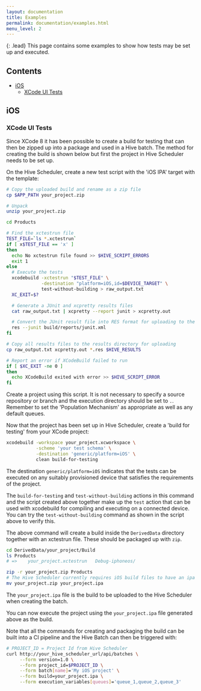 ```yaml
---
layout: documentation
title: Examples
permalink: documentation/examples.html
menu_level: 2
---
```


{: .lead}
This page contains some examples to show how tests may be set up and executed.

## Contents
* [iOS](#ios)
  * [XCode UI Tests](#xcode-ui-tests)

## iOS

### XCode UI Tests

Since XCode 8 it has been possible to create a build for testing that can then be zipped up into a package and used in a Hive batch. The method for creating the build is shown below but first the project in Hive Scheduler needs to be set up.

On the Hive Scheduler, create a new test script with the 'iOS IPA' target with the template:

```bash
# Copy the uploaded build and rename as a zip file
cp $APP_PATH your_project.zip

# Unpack
unzip your_project.zip

cd Products

# Find the xctestrun file
TEST_FILE=`ls *.xctestrun`
if [ x$TEST_FILE == 'x' ]
then
  echo No xctestrun file found >> $HIVE_SCRIPT_ERRORS
  exit 1
else
  # Execute the tests
  xcodebuild -xctestrun "$TEST_FILE" \
             -destination "platform=iOS,id=$DEVICE_TARGET" \
             test-without-building > raw_output.txt
  XC_EXIT=$?

  # Generate a JUnit and xcpretty results files
  cat raw_output.txt | xcpretty --report junit > xcpretty.out

  # Convert the JUnit result file into RES format for uploading to the Hive
  res --junit build/reports/junit.xml
fi

# Copy all results files to the results directory for uploading
cp raw_output.txt xcpretty.out *.res $HIVE_RESULTS

# Report an error if XCodeBuild failed to run
if [ $XC_EXIT -ne 0 ]
then
  echo XCodeBuild exited with error >> $HIVE_SCRIPT_ERROR
fi
```

Create a project using this script. It is not necessary to specify a source repository or branch and the execution directory should be set to `.`. Remember to set the 'Population Mechanism' as appropriate as well as any default queues.

Now that the project has been set up in Hive Scheduler, create a 'build for testing' from your XCode project:

```bash
xcodebuild -workspace your_project.xcworkspace \
           -scheme 'your test schema' \
           -destination 'generic/platform=iOS' \
           clean build-for-testing
```

The destination `generic/platform=iOS` indicates that the tests can be executed on any suitably provisioned device that satisfies the requirements of the project.

The `build-for-testing` and `test-without-building` actions in this command and the script created above together make up the `test` action that can be used with xcodebuild for compiling and executing on a connected device. You can try the `test-without-building` command as shown in the script above to verify this.

The above command will create a build inside the `DerivedData` directory together with an xctestrun file. These should be packaged up with `zip`.

```bash
cd DerivedData/your_project/Build
ls Products
# =>    your_project.xctestrun   Debug-iphoneos/

zip -r your_project.zip Products
# The Hive Scheduler currently requires iOS build files to have an ipa extension
mv your_project.zip your_project.ipa
```

The `your_project.ipa` file is the build to be uploaded to the Hive Scheduler when creating the batch.


You can now execute the project using the `your_project.ipa` file generated above as the build.

Note that all the commands for creating and packaging the build can be built into a CI pipeline and the Hive Batch can then be triggered with:

```bash
# PROJECT_ID = Project Id from Hive Scheduler
curl http://your_hive_scheduler_url/api/batches \
     --form version=1.0 \
     --form project_id=$PROJECT_ID \
     --form batch[name]='My iOS project' \
     --form build=your_project.ipa \
     --form execution_variables[queues]='queue_1,queue_2,queue_3'
```

